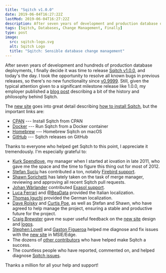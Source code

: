 ```yaml
---
title: "Sqitch v1.0.0"
date: 2019-06-04T16:27:22Z
lastMod: 2019-06-04T16:27:22Z
description: After seven years of development and production database deployments, I finally put in the effort to release v1.0.0.
tags: [Sqitch, Databases, Change Management, Finally]
type: post
image:
  src: sqitch-logo.svg
  alt: Sqitch Logo
  title: "Sqitch: Sensible database change management"
---
```


After seven years of development and hundreds of production database
deployments, I finally decide it was time to release [Sqitch v1.0.0], and
today's the day. I took the opportunity to resolve all known bugs in previous
releases, so there's no new functionality since [v0.9999]. Still, given the
typical attention given to a significant milestone release like 1.0.0, my
employer published a [blog post] describing a bit of the history and philosophy
behind Sqitch.

The [new site] goes into great detail describing [how to install Sqitch],
but the important links are:

*   [CPAN] --- Install Sqitch from CPAN
*   [Docker] --- Run Sqitch from a Docker container
*   [Homebrew] --- Homebrew Sqitch on macOS
*   [GitHub] --- Sqitch releases on GitHub

Thanks to everyone who helped get Sqitch to this point, I appreciate it
tremendously. I'm especially grateful to:

*   [Kurk Spendlove], my manager when I started at iovation in late 2011, who
    gave me the space and the time to figure this thing out for most of 2012.
*   [Ștefan Suciu] has contributed a ton, notably [Firebird support].
*   [Shawn Sorichetti] has lately taken on the task of merge manager,
    reviewing and approving all recent Sqitch pull requests.
*   [Johan Wärlander] contributed [Exasol support].
*   [Luca Ferrari] and [@BeaData] provided the Italian localization.
*   [Thomas Iguchi] provided the German localization.
*   [Dave Rolsky] and [Curtis Poe], as well as Ștefan and Shawn, who have agreed
    to help manage the project, ensuring a stable and productive future for the
    project.
*   [Craig Brewster] gave me super useful feedback on the [new site] design and
    [logos].
*   [Stephen Lovell] and [Gaston Figueroa] helped me diagnose and fix issues
    with the [new site] in MSIE/Edge.
*   The dozens of [other contributors] who have helped make Sqitch a success.
*   The countless people who have reported, commented on, and helped diagnose
    [Sqitch issues].

Thanks a million for all your help and support!

  [Sqitch v1.0.0]: https://metacpan.org/release/DWHEELER/App-Sqitch-v1.0.0
  [v0.9999]: https://metacpan.org/release/DWHEELER/App-Sqitch-0.9999
  [blog post]:
    https://www.iovation.com/blog/out-of-incubation-and-ready-for-broad-adoption-sqitch-1-released
    "Out of Incubation and Ready for Broad Adoption; Sqitch 1.0 Released"
  [new site]: https://sqitch.org/
  [how to install Sqitch]: https://sqitch.org/download/ "Download Sqitch"
  [CPAN]: https://metacpan.org/release/App-Sqitch "Sqitch on CPAN"
  [Docker]: https://hub.docker.com/r/sqitch/sqitch "Sqitch on docker hub"
  [Homebrew]: https://github.com/sqitchers/homebrew-sqitch/ "Sqitch Homebrew Tap"
  [GitHub]: https://github.com/sqitchers/sqitch/releases "Sqitch on GitHub"
  [Kurk Spendlove]: https://linkedin.com/in/kurksp/
  [Ștefan Suciu]: http://stefansuciu.ro/
  [Firebird support]: https://sqitch.org/docs/manual/sqitchtutorial-firebird/
    "Sqitch Firebird tutorial"
  [Shawn Sorichetti]: https://ssoriche.com/
  [Johan Wärlander]: https://blog.johanwarlander.com 
  [Luca Ferrari]: https://fluca1978.github.io
  [@BeaData]: https://github.com/BeaData
  [Thomas Iguchi]: https://www.nobu-games.com
  [Exasol support]: https://sqitch.org/docs/manual/sqitchtutorial-exasol/
    "Sqitch Exasol tutorial"
  [Dave Rolsky]: http://blog.urth.org/
  [Curtis Poe]: https://ovid.github.io/
  [other contributors]: https://github.com/sqitchers/sqitch/graphs/contributors
    "Sqitch Contributors"
  [Craig Brewster]: https://linkedin.com/in/craig-brewster-02b6b95/
  [logos]: https://sqitch.org/download/logos/ "Sqitch Logos"
  [Stephen Lovell]: http://stephencreates.com
  [Gaston Figueroa]: http://www.gastonfig.com
  [Sqitch issues]: https://github.com/sqitchers/sqitch/issues